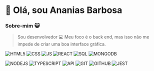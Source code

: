 # 👋 Olá, sou Ananias Barbosa

### Sobre-mim 😺

> Sou desenvolvedor 💻
Meu foco é o back end, mas isso não me impede de criar uma boa interface gráfica.



![](https://img.icons8.com/color/42/000000/html-5--v1.png "HTML5")  ![CSS](https://img.icons8.com/color/42/000000/css3.png "CSS3") ![JS](https://img.icons8.com/color/42/000000/javascript--v1.png "Java Script")  ![REACT](https://img.icons8.com/color/48/null/react-native.png "REACT")
![SQL](https://img.icons8.com/color/43/000000/sql.png "SQL") ![MONGODB](https://img.icons8.com/color/48/null/mongodb.png "MONGODB")

![NODEJS](https://img.icons8.com/color/42/000000/nodejs.png "NODEJS") ![TYPESCRIPT](https://img.icons8.com/color/48/null/typescript.png "TYPESCRIPT") ![API](https://img.icons8.com/color/48/null/api-settings.png "REST API") ![GIT](https://img.icons8.com/color/48/null/git.png "GIT") ![GITHUB](https://img.icons8.com/color/48/null/github--v1.png "GITHUB") ![JEST](https://static-00.iconduck.com/assets.00/file-type-jest-icon-464x512-mzi7n10u.png "JEST")


